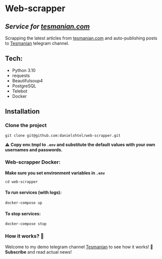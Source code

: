 # Web-scrapper

## _Service for [tesmanian.com](https://www.tesmanian.com/)_

Scrapping the latest articles from [tesmanian.com](https://www.tesmanian.com/blogs/tesmanian-blog) and auto-publishing
posts
to [Tesmanian](https://t.me/tesmanian) telegram channel.

## Tech:

- Python 3.10
- requests
- Beautifulsoup4
- PostgreSQL
- Telebot
- Docker

## Installation

### Clone the project

```shell
git clone git@github.com:danielshtel/web-scrapper.git
```

⚠️ **Copy env.tmpl to `.env` and substitute the default values with your own usernames and passwords.**

### Web-scrapper Docker:

**Make sure you set environment variables in `.env`**

```shell
cd web-scrapper
```

#### To run services (with logs):

```shell
docker-compose up
```

#### To stop services:

```shell
docker-compose stop
```

### How it works? 🤔

Welcome to my demo telegram channel [Tesmanian](https://t.me/tesmanian) to see how it works! 🎇\
**Subscribe** and read actual news! 

